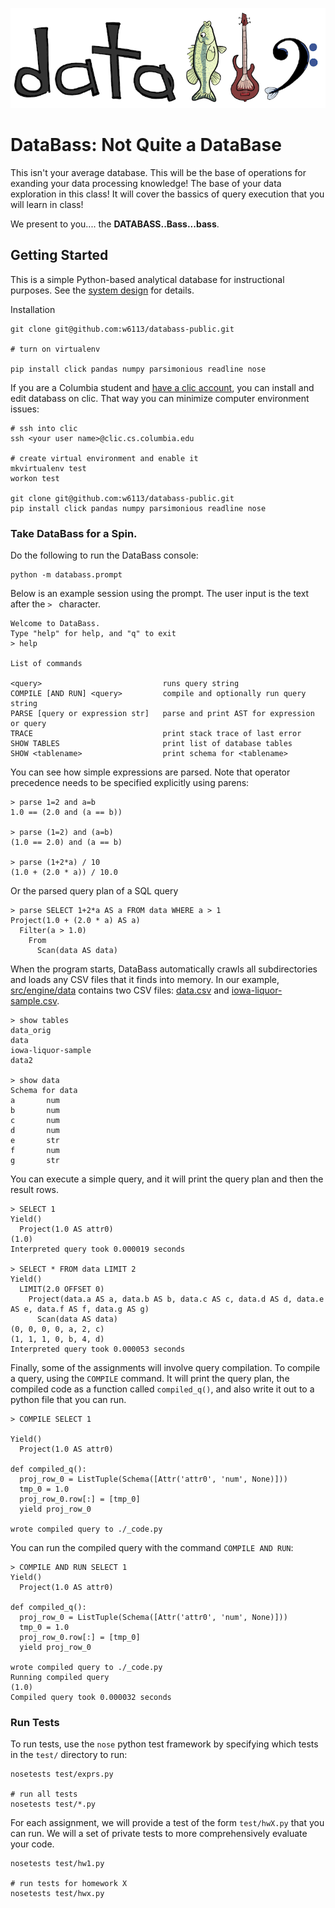 <img src="./docs/databass-small.png" width="600"></img>


# DataBass: Not Quite a DataBase

This isn't your average database. This will be the base of operations for exanding your data processing knowledge!  The base of your data exploration in this class!  It will cover the bassics of query execution that you will learn in class!

We present to you....  the **DATABASS..Bass...bass**.  


## Getting Started

This is a simple Python-based analytical database for instructional purposes.  See the [system design](./docs/design.md) for details.

Installation

    git clone git@github.com:w6113/databass-public.git

    # turn on virtualenv

    pip install click pandas numpy parsimonious readline nose


If you are a Columbia student and [have a clic account](https://www.cs.columbia.edu/~crf/accounts/cs.html), you can install and edit databass on clic.  That way you can minimize computer environment issues:

    # ssh into clic
    ssh <your user name>@clic.cs.columbia.edu

    # create virtual environment and enable it
    mkvirtualenv test
    workon test

    git clone git@github.com:w6113/databass-public.git
    pip install click pandas numpy parsimonious readline nose


### Take DataBass for a Spin.  

Do the following to run the DataBass console:

    python -m databass.prompt

Below is an example session using the prompt.  The user input is the text after the `> ` character.


	Welcome to DataBass.
	Type "help" for help, and "q" to exit
	> help

	List of commands

    <query>                           runs query string
    COMPILE [AND RUN] <query>         compile and optionally run query string
    PARSE [query or expression str]   parse and print AST for expression or query
    TRACE                             print stack trace of last error
    SHOW TABLES                       print list of database tables
    SHOW <tablename>                  print schema for <tablename>


You can see how simple expressions are parsed.  Note that operator precedence needs to be specified explicitly using parens:

	> parse 1=2 and a=b
    1.0 == (2.0 and (a == b))

    > parse (1=2) and (a=b)
    (1.0 == 2.0) and (a == b)

	> parse (1+2*a) / 10
	(1.0 + (2.0 * a)) / 10.0

Or the parsed query plan of a SQL query

	> parse SELECT 1+2*a AS a FROM data WHERE a > 1
    Project(1.0 + (2.0 * a) AS a)
      Filter(a > 1.0)
        From
          Scan(data AS data)

When the program starts, DataBass automatically crawls all subdirectories and loads any CSV files that it finds into memory.  In our example, [src/engine/data](./src/engine/data) contains two CSV files: [data.csv](../src/engine/data/data.csv) and [iowa-liquor-sample.csv](./src/engine/data/iowa-liquor-sample.csv).

	> show tables
    data_orig
    data
    iowa-liquor-sample
    data2

	> show data
	Schema for data
    a       num
    b       num
    c       num
    d       num
    e       str
    f       num
    g       str

You can execute a simple query, and it will print the query plan and then the result rows.  

	> SELECT 1
    Yield()
      Project(1.0 AS attr0)
    (1.0)
    Interpreted query took 0.000019 seconds

	> SELECT * FROM data LIMIT 2
	Yield()
	  LIMIT(2.0 OFFSET 0)
		Project(data.a AS a, data.b AS b, data.c AS c, data.d AS d, data.e AS e, data.f AS f, data.g AS g)
		  Scan(data AS data)
	(0, 0, 0, 0, a, 2, c)
	(1, 1, 1, 0, b, 4, d)
	Interpreted query took 0.000053 seconds


Finally, some of the assignments will involve query compilation.  To compile a query, using the `COMPILE` command.  It will print the query plan, the compiled code as a function called `compiled_q()`, and also write it out to a python file that you can run.

    > COMPILE SELECT 1

	Yield()
	  Project(1.0 AS attr0)

	def compiled_q():
	  proj_row_0 = ListTuple(Schema([Attr('attr0', 'num', None)]))
	  tmp_0 = 1.0
	  proj_row_0.row[:] = [tmp_0]
	  yield proj_row_0

	wrote compiled query to ./_code.py

You can run the compiled query with the command `COMPILE AND RUN`: 

	> COMPILE AND RUN SELECT 1                                                                  
	Yield()
	  Project(1.0 AS attr0)

	def compiled_q():
	  proj_row_0 = ListTuple(Schema([Attr('attr0', 'num', None)]))
	  tmp_0 = 1.0
	  proj_row_0.row[:] = [tmp_0]
	  yield proj_row_0

	wrote compiled query to ./_code.py
	Running compiled query
	(1.0)
	Compiled query took 0.000032 seconds

### Run Tests

To run tests, use the `nose` python test framework by specifying which tests in the `test/` directory to run:

    nosetests test/exprs.py

    # run all tests
    nosetests test/*.py

For each assignment, we will provide a test of the form `test/hwX.py` that you can run.  We will a set of private tests to more comprehensively evaluate your code.

    nosetests test/hw1.py

    # run tests for homework X
    nosetests test/hwx.py


